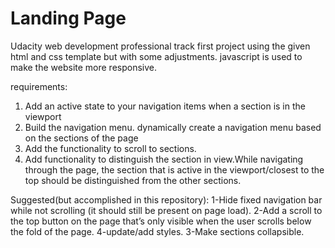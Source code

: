 # Landing Page
Udacity web development professional track first project using the given html and css template but with some adjustments.
javascript is used to make the website more responsive.

requirements:
<br>
<ol>
  <li>Add an active state to your navigation items when a section is in the viewport</li>
  <li>Build the navigation menu. dynamically create a navigation menu based on the sections of the page</li>
  <li>Add the functionality to scroll to sections.</li>
  <li>Add functionality to distinguish the section in view.While navigating through the page, the section that is active in the viewport/closest to the top should be distinguished from the other sections.</li>
</ol>

Suggested(but accomplished in this repository):
1-Hide fixed navigation bar while not scrolling (it should still be present on page load).
2-Add a scroll to the top button on the page that’s only visible when the user scrolls below the fold of the page.
4-update/add styles.
3-Make sections collapsible.
